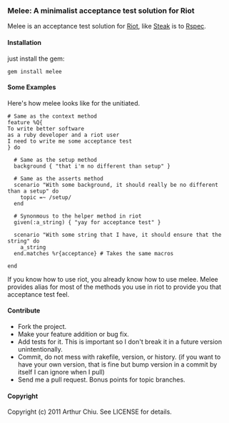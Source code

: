 ### Melee: A minimalist acceptance test solution for Riot ###

Melee is an acceptance test solution for [Riot](http://thumblemonks.github.com/riot/), like [Steak](https://github.com/cavalle/steak) is to
[Rspec](http://rspec.info/).


#### Installation ####

just install the gem:

    gem install melee



#### Some Examples ####

Here's how melee looks like for the unitiated.


    # Same as the context method
    feature %Q{
    To write better software
    as a ruby developer and a riot user
    I need to write me some acceptance test
    } do

      # Same as the setup method
      background { "that i'm no different than setup" }

      # Same as the asserts method
      scenario "With some background, it should really be no different than a setup" do
        topic =~ /setup/
      end

      # Synonmous to the helper method in riot
      given(:a_string) { "yay for acceptance test" }

      scenario "With some string that I have, it should ensure that the string" do
        a_string
      end.matches %r{acceptance} # Takes the same macros

    end

If you know how to use riot, you already know how to use melee. Melee
provides alias for most of the methods you use in riot to provide you
that acceptance test feel.

#### Contribute ####

- Fork the project.
- Make your feature addition or bug fix.
- Add tests for it. This is important so I don't break it in a future version unintentionally.
- Commit, do not mess with rakefile, version, or history. (if you want to have your own version, that is fine but bump version in a commit by itself I can ignore when I pull)
-  Send me a pull request. Bonus points for topic branches.

#### Copyright ####

Copyright (c) 2011 Arthur Chiu. See LICENSE for details.

